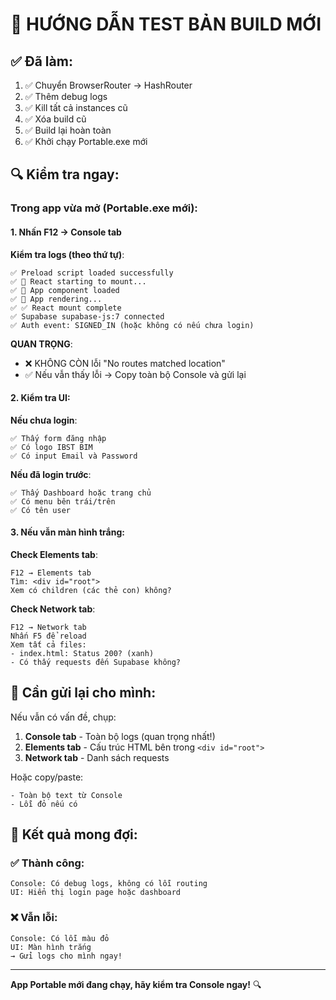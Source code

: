 # 🧪 HƯỚNG DẪN TEST BẢN BUILD MỚI

## ✅ Đã làm:
1. ✅ Chuyển BrowserRouter → HashRouter
2. ✅ Thêm debug logs
3. ✅ Kill tất cả instances cũ
4. ✅ Xóa build cũ
5. ✅ Build lại hoàn toàn
6. ✅ Khởi chạy Portable.exe mới

## 🔍 Kiểm tra ngay:

### Trong app vừa mở (Portable.exe mới):

#### 1. Nhấn F12 → Console tab

**Kiểm tra logs (theo thứ tự)**:
```
✅ Preload script loaded successfully
✅ 🚀 React starting to mount...
✅ 📱 App component loaded  
✅ 🎨 App rendering...
✅ ✅ React mount complete
✅ Supabase supabase-js:7 connected
✅ Auth event: SIGNED_IN (hoặc không có nếu chưa login)
```

**QUAN TRỌNG**: 
- ❌ KHÔNG CÒN lỗi "No routes matched location"
- ✅ Nếu vẫn thấy lỗi → Copy toàn bộ Console và gửi lại

#### 2. Kiểm tra UI:

**Nếu chưa login**:
```
✅ Thấy form đăng nhập
✅ Có logo IBST BIM
✅ Có input Email và Password
```

**Nếu đã login trước**:
```
✅ Thấy Dashboard hoặc trang chủ
✅ Có menu bên trái/trên
✅ Có tên user
```

#### 3. Nếu vẫn màn hình trắng:

**Check Elements tab**:
```
F12 → Elements tab
Tìm: <div id="root">
Xem có children (các thẻ con) không?
```

**Check Network tab**:
```
F12 → Network tab
Nhấn F5 để reload
Xem tất cả files:
- index.html: Status 200? (xanh)
- Có thấy requests đến Supabase không?
```

## 📸 Cần gửi lại cho mình:

Nếu vẫn có vấn đề, chụp:

1. **Console tab** - Toàn bộ logs (quan trọng nhất!)
2. **Elements tab** - Cấu trúc HTML bên trong `<div id="root">`
3. **Network tab** - Danh sách requests

Hoặc copy/paste:
```
- Toàn bộ text từ Console
- Lỗi đỏ nếu có
```

## 🎯 Kết quả mong đợi:

### ✅ Thành công:
```
Console: Có debug logs, không có lỗi routing
UI: Hiển thị login page hoặc dashboard
```

### ❌ Vẫn lỗi:
```
Console: Có lỗi màu đỏ
UI: Màn hình trắng
→ Gửi logs cho mình ngay!
```

---

**App Portable mới đang chạy, hãy kiểm tra Console ngay!** 🔍
